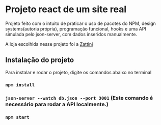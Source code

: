 # Projeto react de um site real
Projeto feito com o intuito de praticar o uso de pacotes do NPM, design systems(autoria própria), programação funcional, hooks e uma API simulada pelo json-server, com dados inseridos manualmente.

A loja escolhida nesse projeto foi a [Zattini](https://www.zattini.com.br/)

## Instalação do projeto
Para instalar e rodar o projeto, digite os comandos abaixo no terminal

### `npm install`

### `json-server --watch db.json --port 3001` (Este comando é necessário para rodar a API localmente.)

### `npm start`
